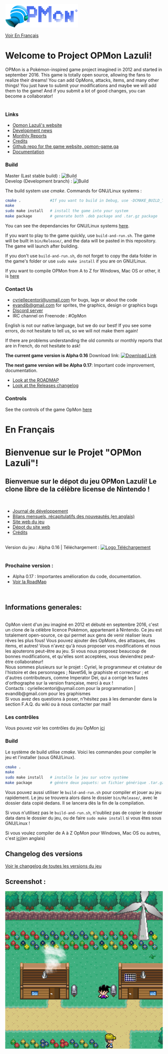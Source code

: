 ![Regimys LOGO](https://raw.githubusercontent.com/OpMonTeam/OpMon-Data/master/Resources/Other/opmon_title.png)<br>

[Voir En Français](#enfrancais)

# Welcome to Project OPMon Lazuli!

OPMon is a Pokémon-inspired game project imagined in 2012 and started in september 2016. This game is totally open source, allowing the fans to realize their dreams! You can add OpMons, attacks, items, and many other things! You just have to submit your modifications and maybe we will add them to the game! And if you submit a lot of good changes, you can become a collaborator!<br/><br/>

### Links
* [Opmon Lazuli's website](http://opmon-game.ga)
* [Development news](https://translate.google.com/translate?act=url&depth=1&hl=fr&ie=UTF8&prev=_t&rurl=translate.google.fr&sl=fr&sp=nmt4&tl=en&u=https://github.com/OpMonTeam/OpMon/wiki/Journal-du-d%25C3%25A9veloppement)
* [Monthly Reports](https://github.com/OpMonTeam/OpMon/wiki/Monthly-reports)
* [Credits](https://github.com/OpMonTeam/OpMon/blob/master/Credits.md)
* [Github repo for the game website, opmon-game.ga](https://github.com/OpMonTeam/OpMon-Website)
* [Documentation](http://opmon-game.ga/pages/doc)

### Build

Master (Last stable build) : ![Build](https://api.travis-ci.org/OpMonTeam/OpMon.svg?branch=master)  
Develop (Development branch) : ![Build](https://api.travis-ci.org/OpMonTeam/OpMon.svg?branch=develop)

The build system use *cmake*. Commands for GNU/Linux systems :

```sh
cmake .             #If you want to build in Debug, use -DCMAKE_BUILD_TYPE=Debug
make
sudo make install   # install the game into your system
make package        # generate both .deb package and .tar.gz package
```

You can see the dependancies for GNU/Linux systems [here](https://github.com/OpMonTeam/OpMon/wiki/Dependencies).

If you want to play to the game quickly, use `build-and-run.sh`. The game will be built in `bin/Release/`, and the data will be pasted in this repository. The game will launch after building.

If you don't use `build-and-run.sh`, do not forget to copy the data folder in the game's folder or use `sudo make install` if you are on GNU/Linux.

If you want to compile OPMon from A to Z for Windows, Mac OS or other, it is [here](https://github.com/OpMonTeam/OpMon/wiki/Compilation)

### Contact Us
* cyriellecentori@uymail.com for bugs, lags or about the code
* evandib@gmail.com for sprites, the graphics, design or graphics bugs
* [Discord server](https://discord.gg/mvS67qu)
* IRC channel on Freenode : #OpMon

English is not our native language, but we do our best! If you see some errors, do not hesitate to tell us, so we will not make them again!

If there are problems understanding the old commits or monthly reports that are in French, do not hesitate to ask!

__The current game version is Alpha 0.16__ Download link: <a 
href="http://opmon-game.ga/downloads"><img src="https://img.shields.io/badge/download-v0.16-red.svg" alt="Download Link"></a>

__The next game version will be Alpha 0.17__: Important code improvement, documentation.
* [Look at the ROADMAP](https://github.com/OpMonTeam/OpMon/wiki/ROADMAP)
* [Look at the Releases changelog](https://github.com/OpMonTeam/OpMon/wiki/Releases)

### Controls

See the controls of the game OpMon [here](http://opmon-game.ga/controls.html)
# En Français<a name="enfrancais">

# Bienvenue sur le Projet "OPMon Lazuli"!

## Bienvenue sur le dépot du jeu OPMon Lazuli! Le clone libre de la célèbre license de Nintendo !

<br/>

* [Journal de développement](https://github.com/OpMonTeam/OpMon/wiki/Journal-du-développement)
* [Bilans mensuels, récapitulatifs des nouveautés (en anglais)](https://github.com/OpMonTeam/OpMon/wiki/Monthly-reports)
* [Site web du jeu](http://opmon-game.ga)
* [Dépot du site web](https://github.com/OpMonTeam/OpMon-Website)
* [Crédits](https://github.com/OpMonTeam/OpMon/blob/master/Credits.md)

<br/>Version du jeu : Alpha 0.16 | Téléchargement : <a 
href="http://opmon-game.ga"><img src="https://img.shields.io/badge/download-v0.16-red.svg" alt="Logo Téléchargement"></a><br/><br/>

### Prochaine version :
* Alpha 0.17 : Importantes amélioration du code, documentation.
* [Voir la RoadMap](https://github.com/OpMonTeam/OpMon/wiki/ROADMAP)

<br/>

## Informations generales:
<br/>
OpMon vient d'un jeu imaginé en 2012 et débuté en septembre 2016, c'est un clone de la célèbre licence Pokémon, appartenant à Nintendo. 
Ce jeu est totalement open-source, ce qui permet aux gens de venir réaliser leurs rêves les plus fous! 
Vous pouvez ajouter des OpMons, des attaques, des items, et autres! 
Vous n'avez qu'à nous proposer vos modifications et nous les ajouterons peut-être au jeu. 
Si vous nous proposez beaucoup de bonnes modifications, et qu'elles sont acceptées, vous deviendrez peut-être collaborateur!<br/>
Nous sommes plusieurs sur le projet : Cyriel, le programmeur et créateur de l'histoire et des personnages ; Navet56, le graphiste et correcteur ; et d'autres contributeurs, comme Imperator Dei, qui a corrigé les fautes d'orthographe sur la version française,  merci à eux !<br/>
Contacts : cyriellecentori@uymail.com pour la programmation | evandib@gmail.com pour les graphismes<br/>
Si vous avez des questions à poser, n'hésitez pas à les demander dans la section F.A.Q. du wiki ou à nous contacter par mail!<br/>

### Les contrôles

Vous pouvez voir les contrôles du jeu OpMon [ici](http://opmon-game.ga/controls.html)

### Build

Le système de build utilise *cmake*. Voici les commandes pour compiler le jeu et l'installer (sous GNU/Linux).

```sh
cmake .
make
sudo make install   # installe le jeu sur votre système
make package        # génère deux paquets: un fichier générique .tar.gz et un paquet .deb
```

Vous pouvez aussi utiliser le `build-and-run.sh` pour compiler et jouer au jeu rapidement. Le jeu se trouvera alors dans le dossier `bin/Release/`, avec le dossier data copié dedans. Il se lancera dès la fin de la compilation.

Si vous n'utilisez pas le `build-and-run.sh`, n'oubliez pas de copier le dossier data dans le dossier du jeu, ou de faire `sudo make install` si vous êtes sous GNU/Linux !

Si vous voulez compiler de A à Z OpMon pour Windows, Mac OS ou autres, c'est [ici](https://github.com/OpMonTeam/OpMon/wiki/Compilation)(en anglais)

## Changelog des versions
[Voir le changelog de toutes les versions du jeu](http://github.com/OpMonTeam/OpMon/wiki/Releases)
<br/>

## Screenshot : 

![Screenshot](https://raw.githubusercontent.com/OpMonTeam/OpMon-Data/master/Resources/Other/screenshot_2.png)
